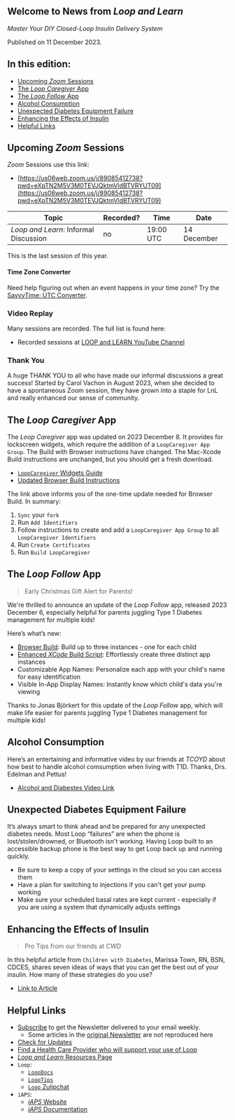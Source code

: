## Welcome to News from&nbsp;_<span translate="no">Loop and Learn</span>_

_Master Your DIY Closed-Loop Insulin Delivery System_

Published on 11 December 2023.

## In this edition:

* [Upcoming *Zoom* Sessions](#upcoming-zoom-sessions)
* [The *Loop Caregiver* App](#the-loop-caregiver-app)
* [The *Loop Follow* App](#the-loop-follow-app)
* [Alcohol Consumption](#alcohol-consumption)
* [Unexpected Diabetes Equipment Failure](#unexpected-diabetes-equipment-failure)
* [Enhancing the Effects of Insulin](#enhancing-the-effects-of-insulin)
* [Helpful Links](#helpful-links)

## Upcoming *Zoom* Sessions

*Zoom* Sessions use this link:

* [https://us06web.zoom.us/j/89085412738?pwd=eXpTN2M5V3M0TEVJQktmVldBTVRYUT09](https://us06web.zoom.us/j/89085412738?pwd=eXpTN2M5V3M0TEVJQktmVldBTVRYUT09)

| Topic | Recorded? | Time | Date |
| - | - | - | - |
| _<span translate="no">Loop and Learn</span>_: Informal Discussion | no | 19:00 UTC | 14 December |

This is the last session of this year.

#### Time Zone Converter

Need help figuring out when an event happens in your time zone? Try the [SavvyTime: UTC Converter](https://savvytime.com/converter/utc).

### Video Replay

Many sessions are recorded. The full list is found here:

* Recorded sessions at&nbsp;[<span translate="no">LOOP and LEARN</span>&nbsp;YouTube Channel](https://www.youtube.com/c/loopandlearn)

### Thank You

A huge THANK YOU to all who have made our informal discussions a great success! Started by Carol Vachon in August 2023, when she decided to have a spontaneous Zoom session, they have grown into a staple for LnL and really enhanced our sense of community.

## The *Loop Caregiver* App

The *Loop Caregiver* app was updated on 2023 December 8. It provides for lockscreen widgets, which require the addition of a `LoopCaregiver App Group`. The Build with Browser instructions have changed. The Mac-Xcode Build instructions are unchanged, but you should get a fresh download.

* [`LoopCaregiver` Widgets Guide](https://docs.google.com/document/d/1Np4jusdXZERiAWZsz6QyF3b1FxT_ingJEw7R97632Hk/edit#heading=h.jn3e5xg75sf)
* [Updated Browser Build Instructions](https://loopkit.github.io/loopdocs/gh-actions/gh-other-apps/#update-to-build-with-browser-for-the-loop-caregiver-app)

The link above informs you of the one-time update needed for Browser Build. In summary:

1. `Sync` your `fork`
1. Run `Add Identifiers`
1. Follow instructions to create and add a `LoopCaregiver App Group` to all `LoopCaregiver Identifiers`
1. Run `Create Certificates`
1. Run `Build LoopCaregiver`

## The *Loop Follow* App

> Early Christmas Gift Alert for Parents!

We're thrilled to announce an update of the *Loop Follow* app, released 2023 December 6, especially helpful for parents juggling Type 1 Diabetes management for multiple kids!

Here’s what’s new:

* [Browser Build](https://loopkit.github.io/loopdocs/gh-actions/gh-other-apps/?h=#multiple-copies-of-loop-follow): Build up to three instances - one for each child
* [Enhanced *XCode* Build Script](https://www.loopandlearn.org/loop-follow#lf-script): Effortlessly create three distinct app instances
* Customizable App Names: Personalize each app with your child's name for easy identification
* Visible In-App Display Names: Instantly know which child's data you're viewing

Thanks to Jonas Björkert for this update of the *Loop Follow* app, which will make life easier for parents juggling Type 1 Diabetes management for multiple kids!

## Alcohol Consumption

Here’s an entertaining and informative video by our friends at *TCOYD* about how best to handle alcohol comsumption when living with T1D. Thanks, Drs. Edelman and Pettus!

* [Alcohol and Diabestes Video Link](https://www.youtube.com/watch?v=RaQlg1tcQGk)

## Unexpected Diabetes Equipment Failure

It’s always smart to think ahead and be prepared for any unexpected diabetes needs. Most Loop “failures” are when the phone is lost/stolen/drowned, or Bluetooth isn't working. Having Loop built to an accessible backup phone is the best way to get Loop back up and running quickly.

* Be sure to keep a copy of your settings in the cloud so you can access them
* Have a plan for switching to injections if you can't get your pump working
* Make sure your scheduled basal rates are kept current - especially if you are using a system that dynamically adjusts settings

## Enhancing the Effects of Insulin

> Pro Tips from our friends at *CWD*

In this helpful article from `Children with Diabetes`, Marissa Town, RN, BSN, CDCES, shares seven ideas of ways that you can get the best out of your insulin. How many of these strategies do you use?

* [Link to Article](https://childrenwithdiabetes.com/clinical-director/pro-tips-for-enhancing-the-effects-of-insulin/)

## Helpful Links

* [Subscribe](https://www.loopandlearn.org/newsletter-signup/) to get the Newsletter delivered to your email weekly.
    * Some articles in the [original Newsletter](https://www.loopandlearn.org/2022/10/19/loop-and-learn-newsletter/) are not reproduced here
* [Check for Updates](https://www.loopandlearn.org/version-updates/)
* [Find a Health Care Provider who will support your use of&nbsp;<span translate="no">Loop</span>](https://www.loopandlearn.org/hcp-recommendations/)
* [_<span translate="no">Loop and Learn</span>_&nbsp;Resources Page](https://www.loopandlearn.org/resources/)
* <code>Loop</code>:
    * [`LoopDocs`](https://loopkit.github.io/loopdocs/)
    * [`LoopTips`](https://loopkit.github.io/looptips/)
    * [`Loop` Zulipchat](https://loop.zulipchat.com/)
* <code>iAPS</code>:
    * [*iAPS* Website](https://www.iaps-app.org/)
    * [*iAPS* Documentation](https://iaps.readthedocs.io/en/main/)


